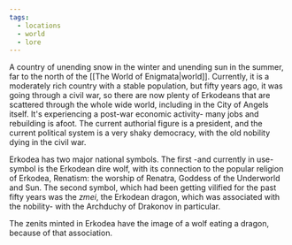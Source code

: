 ```yaml
---
tags:
  - locations
  - world
  - lore
---
```

A country of unending snow in the winter and unending sun in the summer, far to the north of the [[The World of Enigmata|world]]. Currently, it is a moderately rich country with a stable population, but fifty years ago, it was going through a civil war, so there are now plenty of Erkodeans that are scattered through the whole wide world, including in the City of Angels itself. It's experiencing a post-war economic activity- many jobs and rebuilding is afoot. The current authorial figure is a president, and the current political system is a very shaky democracy, with the old nobility dying in the civil war.

Erkodea has two major national symbols. The first -and currently in use- symbol is the Erkodean dire wolf, with its connection to the popular religion of Erkodea, Renatism: the worship of Renatra, Goddess of the Underworld and Sun. The second symbol, which had been getting vilified for the past fifty years was the *zmei*, the Erkodean dragon, which was associated with the nobility- with the Archduchy of Drakonov in particular.

The zenits minted in Erkodea have the image of a wolf eating a dragon, because of that association.